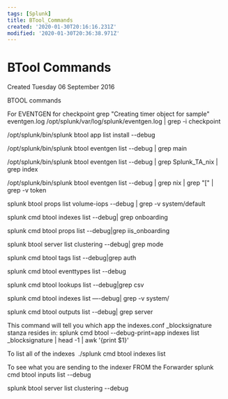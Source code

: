 ```yaml
---
tags: [Splunk]
title: BTool_Commands
created: '2020-01-30T20:16:16.231Z'
modified: '2020-01-30T20:36:38.971Z'
---
```


# BTool Commands
Created Tuesday 06 September 2016

BTOOL commands

For EVENTGEN for checkpoint
grep "Creating timer object for sample" eventgen.log /opt/splunk/var/log/splunk/eventgen.log | grep -i checkpoint



/opt/splunk/bin/splunk btool app list install --debug

/opt/splunk/bin/splunk btool eventgen list --debug | grep main

/opt/splunk/bin/splunk btool eventgen list --debug | grep Splunk_TA_nix | grep index

/opt/splunk/bin/splunk btool eventgen list --debug | grep nix | grep "\[" | grep -v token

splunk btool props list volume-iops --debug | grep -v system/default


splunk cmd btool indexes list --debug| grep onboarding 

splunk cmd btool props list --debug|grep iis_onboarding 

splunk btool server list clustering --debug| grep mode

splunk cmd btool tags list --debug|grep auth

splunk cmd btool eventtypes list --debug

splunk cmd btool lookups list --debug|grep csv

splunk cmd btool indexes list —-debug| grep -v system/

splunk cmd btool outputs list --debug| grep server

This command will tell you which app the indexes.conf _blocksignature stanza resides in:
splunk cmd btool --debug-print=app indexes list _blocksignature | head -1 | awk '{print $1}'


To list all of the indexes 
 ./splunk cmd btool indexes list 

To see what you are sending to the indexer FROM the Forwarder 
splunk cmd btool inputs list --debug 

splunk btool server list clustering --debug 




